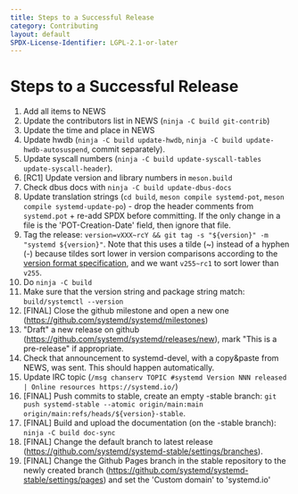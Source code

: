 ```yaml
---
title: Steps to a Successful Release
category: Contributing
layout: default
SPDX-License-Identifier: LGPL-2.1-or-later
---
```


# Steps to a Successful Release

1. Add all items to NEWS
1. Update the contributors list in NEWS (`ninja -C build git-contrib`)
1. Update the time and place in NEWS
1. Update hwdb (`ninja -C build update-hwdb`, `ninja -C build update-hwdb-autosuspend`, commit separately).
1. Update syscall numbers (`ninja -C build update-syscall-tables update-syscall-header`).
1. [RC1] Update version and library numbers in `meson.build`
1. Check dbus docs with `ninja -C build update-dbus-docs`
1. Update translation strings (`cd build`, `meson compile systemd-pot`, `meson compile systemd-update-po`) - drop the header comments from `systemd.pot` + re-add SPDX before committing. If the only change in a file is the 'POT-Creation-Date' field, then ignore that file.
1. Tag the release: `version=vXXX~rcY && git tag -s "${version}" -m "systemd ${version}"`. Note that this uses a tilde (\~) instead of a hyphen (-) because tildes sort lower in version comparisons according to the [version format specification](https://uapi-group.org/specifications/specs/version_format_specification/), and we want `v255~rc1` to sort lower than `v255`.
1. Do `ninja -C build`
1. Make sure that the version string and package string match: `build/systemctl --version`
1. [FINAL] Close the github milestone and open a new one (https://github.com/systemd/systemd/milestones)
1. "Draft" a new release on github (https://github.com/systemd/systemd/releases/new), mark "This is a pre-release" if appropriate.
1. Check that announcement to systemd-devel, with a copy&paste from NEWS, was sent. This should happen automatically.
1. Update IRC topic (`/msg chanserv TOPIC #systemd Version NNN released | Online resources https://systemd.io/`)
1. [FINAL] Push commits to stable, create an empty -stable branch: `git push systemd-stable --atomic origin/main:main origin/main:refs/heads/${version}-stable`.
1. [FINAL] Build and upload the documentation (on the -stable branch): `ninja -C build doc-sync`
1. [FINAL] Change the default branch to latest release (https://github.com/systemd/systemd-stable/settings/branches).
1. [FINAL] Change the Github Pages branch in the stable repository to the newly created branch (https://github.com/systemd/systemd-stable/settings/pages) and set the 'Custom domain' to 'systemd.io'
